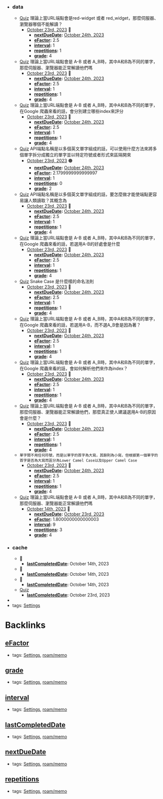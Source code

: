 - ### data
    - [Quiz](<../Quiz.md>) 理論上當URL端點會是red-widget 或者 red_widget，那麼伺服器、瀏覽器哪個不能解讀？
        - [October 23rd, 2023](<../October 23rd, 2023.md>) 🔵
            - **[nextDueDate](<../nextDueDate.md>):** [October 24th, 2023](<../October 24th, 2023.md>)
            - **[eFactor](<../eFactor.md>):** 2.5
            - **[interval](<../interval.md>):** 1
            - **[repetitions](<../repetitions.md>):** 1
            - **[grade](<../grade.md>):** 4
    - [Quiz](<../Quiz.md>) 理論上當URL端點會是 A-B 或者 A_B時，其中A和B為不同的單字，那麼伺服器、瀏覽器能正常解讀他們嗎 
        - [October 23rd, 2023](<../October 23rd, 2023.md>) 🔵
            - **[nextDueDate](<../nextDueDate.md>):** [October 24th, 2023](<../October 24th, 2023.md>)
            - **[eFactor](<../eFactor.md>):** 2.5
            - **[interval](<../interval.md>):** 1
            - **[repetitions](<../repetitions.md>):** 1
            - **[grade](<../grade.md>):** 4
    - [Quiz](<../Quiz.md>) 理論上當URL端點會是 A-B 或者 A_B時，其中A和B為不同的單字，在Google 爬蟲來看的話，會分別建立哪些index來評分 
        - [October 23rd, 2023](<../October 23rd, 2023.md>) 🔵
            - **[nextDueDate](<../nextDueDate.md>):** [October 24th, 2023](<../October 24th, 2023.md>)
            - **[eFactor](<../eFactor.md>):** 2.5
            - **[interval](<../interval.md>):** 1
            - **[repetitions](<../repetitions.md>):** 1
            - **[grade](<../grade.md>):** 4
    - [Quiz](<../Quiz.md>) API端點名稱是以多個英文單字組成的話，可以使用什麼方法來將多個單字拆分成獨立的單字並以特定符號或者形式來區隔開來 
        - [October 23rd, 2023](<../October 23rd, 2023.md>) 🟠
            - **[nextDueDate](<../nextDueDate.md>):** [October 24th, 2023](<../October 24th, 2023.md>)
            - **[eFactor](<../eFactor.md>):** 2.1799999999999997
            - **[interval](<../interval.md>):** 1
            - **[repetitions](<../repetitions.md>):** 0
            - **[grade](<../grade.md>):** 2
    - [Quiz](<../Quiz.md>) API端點名稱是以多個英文單字組成的話，要怎麼做才能使端點更容易讓人類讀取？其概念為
        - [October 23rd, 2023](<../October 23rd, 2023.md>) 🔵
            - **[nextDueDate](<../nextDueDate.md>):** [October 24th, 2023](<../October 24th, 2023.md>)
            - **[eFactor](<../eFactor.md>):** 2.5
            - **[interval](<../interval.md>):** 1
            - **[repetitions](<../repetitions.md>):** 1
            - **[grade](<../grade.md>):** 4
    - [Quiz](<../Quiz.md>) 理論上當URL端點會是 A-B 或者 A_B時，其中A和B為不同的單字，在Google 爬蟲來看的話，若選用A-B的好處會是什麼 
        - [October 23rd, 2023](<../October 23rd, 2023.md>) 🔵
            - **[nextDueDate](<../nextDueDate.md>):** [October 24th, 2023](<../October 24th, 2023.md>)
            - **[eFactor](<../eFactor.md>):** 2.5
            - **[interval](<../interval.md>):** 1
            - **[repetitions](<../repetitions.md>):** 1
            - **[grade](<../grade.md>):** 4
    - [Quiz](<../Quiz.md>) Snake Case 是什麼樣的命名法則 
        - [October 23rd, 2023](<../October 23rd, 2023.md>) 🔵
            - **[nextDueDate](<../nextDueDate.md>):** [October 24th, 2023](<../October 24th, 2023.md>)
            - **[eFactor](<../eFactor.md>):** 2.5
            - **[interval](<../interval.md>):** 1
            - **[repetitions](<../repetitions.md>):** 1
            - **[grade](<../grade.md>):** 4
    - [Quiz](<../Quiz.md>) 理論上當URL端點會是 A-B 或者 A_B時，其中A和B為不同的單字，在Google 爬蟲來看的話，若選用A-B，而不選A_B會是因為著？ 
        - [October 23rd, 2023](<../October 23rd, 2023.md>) 🔵
            - **[nextDueDate](<../nextDueDate.md>):** [October 24th, 2023](<../October 24th, 2023.md>)
            - **[eFactor](<../eFactor.md>):** 2.5
            - **[interval](<../interval.md>):** 1
            - **[repetitions](<../repetitions.md>):** 1
            - **[grade](<../grade.md>):** 4
    - [Quiz](<../Quiz.md>) 理論上當URL端點會是 A-B 或者 A_B時，其中A和B為不同的單字，在Google 爬蟲來看的話，會如何解析他們來作為index？ 
        - [October 23rd, 2023](<../October 23rd, 2023.md>) 🔵
            - **[nextDueDate](<../nextDueDate.md>):** [October 24th, 2023](<../October 24th, 2023.md>)
            - **[eFactor](<../eFactor.md>):** 2.5
            - **[interval](<../interval.md>):** 1
            - **[repetitions](<../repetitions.md>):** 1
            - **[grade](<../grade.md>):** 4
    - [Quiz](<../Quiz.md>) 理論上當URL端點會是 A-B 或者 A_B時，其中A和B為不同的單字，那麼伺服器、瀏覽器能正常解讀他們，那麼真正使人建議選用A-B的原因會是什麼？
        - [October 23rd, 2023](<../October 23rd, 2023.md>) 🔵
            - **[nextDueDate](<../nextDueDate.md>):** [October 24th, 2023](<../October 24th, 2023.md>)
            - **[eFactor](<../eFactor.md>):** 2.5
            - **[interval](<../interval.md>):** 1
            - **[repetitions](<../repetitions.md>):** 1
            - **[grade](<../grade.md>):** 4
    - `單字間不用任何符號，而是以單字的首字為大寫，其餘則為小寫，但根據第一個單字的首字是否為大寫而區分為Lower Camel Case以及Upper Camel Case`
        - [October 23rd, 2023](<../October 23rd, 2023.md>) 🔵
            - **[nextDueDate](<../nextDueDate.md>):** [October 24th, 2023](<../October 24th, 2023.md>)
            - **[eFactor](<../eFactor.md>):** 2.5
            - **[interval](<../interval.md>):** 1
            - **[repetitions](<../repetitions.md>):** 1
            - **[grade](<../grade.md>):** 4
    - [Quiz](<../Quiz.md>) 理論上當URL端點會是 A-B 或者 A_B時，其中A和B為不同的單字，那麼伺服器、瀏覽器能正常解讀他們嗎 
        - [October 14th, 2023](<../October 14th, 2023.md>) 🔵
            - **[nextDueDate](<../nextDueDate.md>):** [October 23rd, 2023](<../October 23rd, 2023.md>)
            - **[eFactor](<../eFactor.md>):** 1.8000000000000003
            - **[interval](<../interval.md>):** 9
            - **[repetitions](<../repetitions.md>):** 3
            - **[grade](<../grade.md>):** 4
- ### cache
    - 🧠
        - **[lastCompletedDate](<../lastCompletedDate.md>):** October 14th, 2023
    - 🧠
        - **[lastCompletedDate](<../lastCompletedDate.md>):** October 14th, 2023
    - 🧠
        - **[lastCompletedDate](<../lastCompletedDate.md>):** October 14th, 2023
    - [Quiz](<../Quiz.md>)
        - **[lastCompletedDate](<../lastCompletedDate.md>):** October 23rd, 2023
- 
- tags: [Settings](<../Settings.md>)

# Backlinks
## [eFactor](<eFactor.md>)
- tags: [Settings](<../Settings.md>), [roam/memo](<../roam/memo.md>)

## [grade](<grade.md>)
- tags: [Settings](<../Settings.md>), [roam/memo](<../roam/memo.md>)

## [interval](<interval.md>)
- tags: [Settings](<../Settings.md>), [roam/memo](<../roam/memo.md>)

## [lastCompletedDate](<lastCompletedDate.md>)
- tags: [Settings](<../Settings.md>), [roam/memo](<../roam/memo.md>)

## [nextDueDate](<nextDueDate.md>)
- tags: [Settings](<../Settings.md>), [roam/memo](<../roam/memo.md>)

## [repetitions](<repetitions.md>)
- tags: [Settings](<../Settings.md>), [roam/memo](<../roam/memo.md>)

